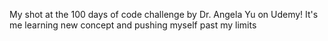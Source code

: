 My shot at the 100 days of code challenge by Dr. Angela Yu on Udemy!
It's me learning new concept and pushing myself past my limits
